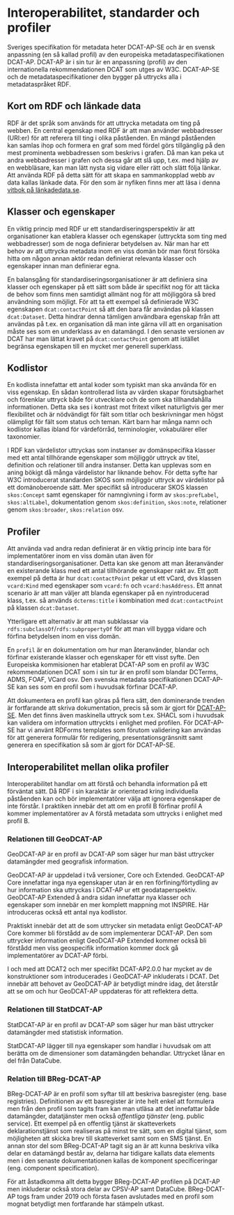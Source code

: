 # Interoperabilitet, standarder och profiler

Sveriges specifikation för metadata heter DCAT-AP-SE och är en svensk anpassning (en så kallad profil) av den europeiska metadataspecifikationen DCAT-AP. DCAT-AP är i sin tur är en anpassning (profil) av den internationella rekommendationen DCAT som utges av W3C. DCAT-AP-SE och de metadataspecifikationer den bygger på uttrycks alla i metadataspråket RDF.

## Kort om RDF och länkade data
RDF är det språk som används för att uttrycka metadata om ting på webben. En central egenskap med RDF är att man använder webbadresser (URI:er) för att referera till ting i olika påståenden. En mängd påståenden kan samlas ihop och formera en graf som med fördel görs tillgänglig på den mest prominenta webbadressen som beskrivs i grafen. Då man kan peka ut andra webbadresser i grafen och dessa går att slå upp, t.ex. med hjälp av en webbläsare, kan man lätt nysta sig vidare eller rätt och slätt följa länkar. Att använda RDF på detta sätt för att skapa en sammankopplad webb av data kallas länkade data. För den som är nyfiken finns mer att läsa i denna [vitbok på länkadedata.se](https://lankadedata.se/vitbok/).

## Klasser och egenskaper
En viktig princip med RDF ur ett standardiseringsperspektiv är att organisationer kan etablera klasser och egenskaper (uttryckta som ting med webbadresser) som de noga definierar betydelsen av. När man har ett behov av att uttrycka metadata inom en viss domän bör man först försöka hitta om någon annan aktör redan definierat relevanta klasser och egenskaper innan man definierar egna.

En balansgång för standardiseringsorganisationer är att definiera sina klasser och egenskaper på ett sätt som både är specifikt nog för att täcka de behov som finns men samtidigt allmänt nog för att möjliggöra så bred användning som möjligt. För att ta ett exempel så definierade W3C egenskapen `dcat:contactPoint` så att den bara får användas på klassen `dcat:Dataset`. Detta hindrar denna tämligen användbara egenskap från att användas på t.ex. en organisation då man inte gärna vill att en organisation måste ses som en underklass av en datamängd. I den senaste versionen av DCAT har man lättat kravet på `dcat:contactPoint` genom att istället begränsa egenskapen till en mycket mer generell superklass.

## Kodlistor
En kodlista innefattar ett antal koder som typiskt man ska använda för en viss egenskap. En sådan kontrollerad lista av värden skapar förutsägbarhet och förenklar uttryck både för utvecklare och de som ska tillhandahålla informationen. Detta ska ses i kontrast mot fritext vilket naturligtvis ger mer flexibilitet och är nödvändigt för fält som titlar och beskrivningar men högst olämpligt för fält som status och teman. Kärt barn har många namn och kodlistor kallas ibland för värdeförråd, terminologier, vokabulärer eller taxonomier.

I RDF kan värdelistor uttryckas som instanser av domänspecifika klasser med ett antal tillhörande egenskaper som möjliggör uttryck av titel, definition och relationer till andra instanser. Detta kan upplevas som en aning bökigt då många värdelistor har liknande behov. För detta syfte har W3C introducerat standarden SKOS som möjliggör uttryck av värdelistor på ett domänoberoende sätt. Mer specifikt så introducerar SKOS klassen `skos:Concept` samt egenskaper för namngivning i form av `skos:prefLabel`, `skos:altLabel`, dokumentation genom `skos:definition`, `skos:note`, relationer genom `skos:broader`, `skos:relation` osv.

## Profiler
Att använda vad andra redan definierat är en viktig princip inte bara för implementatörer inom en viss domän utan även för standardiseringsorganisationer. Detta kan ske genom att man återanvänder en existerande klass med ett antal tillhörande egenskaper rakt av. Ett gott exempel på detta är hur `dcat:contactPoint` pekar ut ett vCard, dvs klassen `vcard:Kind` med egenskaper som `vcard:fn` och `vcard:hasAddress`. Ett annat scenario är att man väljer att blanda egenskaper på en nyintroducerad klass, t.ex. så används `dcterms:title` i kombination med `dcat:contactPoint` på klassen `dcat:Dataset`.

Ytterligare ett alternativ är att man subklassar via `rdfs:subclassOf`/`rdfs:subpropertyOf` för att man vill bygga vidare och förfina betydelsen inom en viss domän.

En `profil` är en dokumentation om hur man återanvänder, blandar och förfinar existerande klasser och egenskaper för ett visst syfte. Den Europeiska kommisionen har etablerat DCAT-AP som en profil av W3C rekommendationen DCAT som i sin tur är en profil som blandar DCTerms, ADMS, FOAF, VCard osv. Den svenska metadata specifikationen DCAT-AP-SE kan ses som en profil som i huvudsak förfinar DCAT-AP.

Att dokumentera en profil kan göras på flera sätt, den dominerande trenden är fortfarande att skriva dokumentation, precis så som är gjort för [DCAT-AP-SE](../sv). Men det finns även maskinella uttryck som t.ex. SHACL som i huvudsak kan validera om information uttryckts i enlighet med profilen. För DCAT-AP-SE har vi använt RDForms templates som förutom validering kan användas för att generera formulär för redigering, presentationsgränsnitt samt generera en specifikation så som är gjort för DCAT-AP-SE.

## Interoperabilitet mellan olika profiler

Interoperabilitet handlar om att förstå och behandla information på ett förväntat sätt. Då RDF i sin karaktär är orienterad kring individuella påståenden kan och bör implementatörer välja att ignorera egenskaper de inte förstår. I praktiken innebär det att om en profil B förfinar profil A kommer implementatörer av A förstå metadata som uttrycks i enlighet med profil B.

### Relationen till GeoDCAT-AP
GeoDCAT-AP är en profil av DCAT-AP som säger hur man bäst uttrycker datamängder med geografisk information.

GeoDCAT-AP är uppdelad i två versioner, Core och Extended. GeoDCAT-AP Core innefattar inga nya egenskaper utan är en ren förfining/förtydling av hur information ska uttryckas i DCAT-AP ur ett geodataperspektiv. GeoDCAT-AP Extended å andra sidan innefattar nya klasser och egenskaper som innebär en mer komplett mappning mot INSPIRE. Här introduceras också ett antal nya kodlistor.

Praktiskt innebär det att de som uttrycker sin metadata enligt GeoDCAT-AP Core kommer bli förstådd av de som implementerar DCAT-AP. Den som uttrycker information enligt GeoDCAT-AP Extended kommer också bli förstådd men viss geospecifik information kommer dock gå implementatörer av DCAT-AP förbi.

I och med att DCAT2 och mer specifikt DCAT-AP2.0.0 har mycket av de konstruktioner som introducerades i GeoDCAT-AP inkluderats i DCAT. Det innebär att behovet av GeoDCAT-AP är betydligt mindre idag, det återstår att se om och hur GeoDCAT-AP uppdateras för att reflektera detta.

### Relationen till StatDCAT-AP
StatDCAT-AP är en profil av DCAT-AP som säger hur man bäst uttrycker datamängder med statistisk information.

StatDCAT-AP lägger till nya egenskaper som handlar i huvudsak om att berätta om de dimensioner som datamängden behandlar. Uttrycket lånar en del från DataCube.

### Relation till BReg-DCAT-AP
BReg-DCAT-AP är en profil som syftar till att beskriva basregister (eng. base registries). Definitionen av ett basregister är inte helt enkel att formulera men från den profil som tagits fram kan man utläsa att det innefattar både datamängder, datatjänster men också *offentliga tjänster* (eng. public service). Ett exempel på en offentlig tjänst är skatteverkets deklarationstjänst som realiseras på minst tre sätt, som en digital tjänst, som möjligheten att skicka brev till skatteverket samt som en SMS tjänst. En annan stor del som BReg-DCAT-AP tagit sig an är att kunna beskriva vilka delar en datamängd består av, delarna har tidigare kallats data elements men i den senaste dokumentationen kallas de komponent specificeringar (eng. component specification).

För att åstadkomma allt detta bygger BReg-DCAT-AP profilen på DCAT-AP men inkluderar också stora delar av CPSV-AP samt DataCube. BReg-DCAT-AP togs fram under 2019 och första fasen avslutades med en profil som mognat betydligt men fortfarande har stämpeln utkast.
